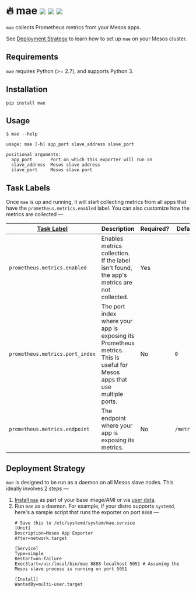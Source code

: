 # 🔥 mae [![](https://img.shields.io/pypi/v/mae.svg)](https://pypi.org/project/mae) [![](https://img.shields.io/pypi/pyversions/mae.svg)](https://pypi.org/project/mae) [![](https://travis-ci.org/paambaati/mae.svg?branch=master)](https://travis-ci.org/paambaati/mae)

`mae` collects Prometheus metrics from your Mesos apps.

See [Deployment Strategy](#deployment-strategy) to learn how to set up `mae` on your Mesos cluster.

## Requirements

`mae` requires Python (>= 2.7), and supports Python 3.

## Installation

```
pip install mae
```

## Usage
```
$ mae --help

usage: mae [-h] app_port slave_address slave_port

positional arguments:
  app_port       Port on which this exporter will run on
  slave_address  Mesos slave address
  slave_port     Mesos slave port
```

## Task Labels

Once `mae` is up and running, it will start collecting metrics from all apps that have the `prometheus.metrics.enabled` label. You can also customize how the metrics are collected  —

| [Task Label](https://docs.mesosphere.com/1.7/usage/tutorials/task-labels/)                           	| Description                                                                                                              	| Required? 	| Default    	|
|---------------------------------	|--------------------------------------------------------------------------------------------------------------------------	|-----------	|------------	|
| `prometheus.metrics.enabled`    	| Enables metrics collection. If the label isn't found, the app's metrics are not collected.                               	| Yes       	|            	|
| `prometheus.metrics.port_index` 	| The port index where your app is exposing its Prometheus metrics. This is useful for Mesos apps that use multiple ports. 	| No        	| `0`        	|
| `prometheus.metrics.endpoint`   	| The endpoint where your app is exposing its metrics.                                                                     	| No        	| `/metrics` 	|

## Deployment Strategy

`mae` is designed to be run as a daemon on all Mesos slave nodes. This ideally involves 2 steps —

1. [Install `mae`](#installation) as part of your base image/AMI or via [user data](https://docs.aws.amazon.com/AWSEC2/latest/UserGuide/user-data.html).
2. Run `mae` as a daemon. For example, if your distro supports `systemd`, here's a sample script that runs the exporter on port `8888` —
    ```
    # Save this to /etc/systemd/system/mae.service
    [Unit]
    Description=Mesos App Exporter
    After=network.target

    [Service]
    Type=simple
    Restart=on-failure
    ExecStart=/usr/local/bin/mae 8888 localhost 5051 # Assuming the Mesos slave process is running on port 5051

    [Install]
    WantedBy=multi-user.target
    ```
